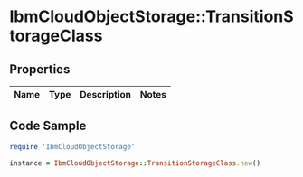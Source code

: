 # IbmCloudObjectStorage::TransitionStorageClass

## Properties

Name | Type | Description | Notes
------------ | ------------- | ------------- | -------------

## Code Sample

```ruby
require 'IbmCloudObjectStorage'

instance = IbmCloudObjectStorage::TransitionStorageClass.new()
```


